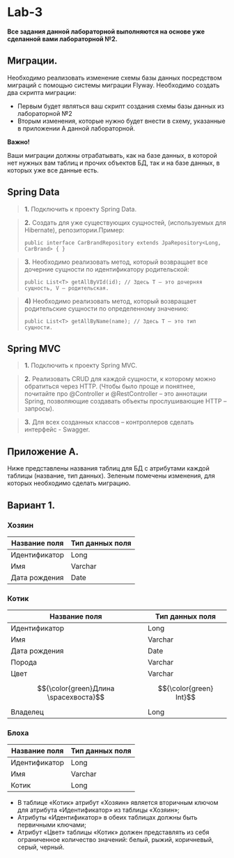  # Lab-3
 **Все задания данной лабораторной выполняются на основе уже сделанной вами лабораторной №2.**


## Миграции.
Необходимо реализовать изменение схемы базы данных посредством миграций с помощью системы миграции Flyway.
Необходимо создать два скрипта миграции: 
- Первым будет являться ваш скрипт создания схемы базы данных из лабораторной №2
- Вторым изменения, которые нужно будет внести в схему, указанные в приложении А данной лабораторной.

**Важно!**

Ваши миграции должны отрабатывать, как на базе данных, в которой нет нужных вам таблиц и прочих объектов БД, так и на базе данных, в которых уже все данные есть.

## Spring Data

> **1.** Подключить к проекту Spring Data.

> **2.** Создать для уже существующих сущностей, (используемых для Hibernate), репозитории.Пример:
> ```
> public interface CarBrandRepository extends JpaRepository<Long, CarBrand> { }
> ```

> **3.** Необходимо реализовать метод, который возвращает все дочерние сущности по идентификатору родительской:
> ```
> public List<T> getAllByVId(id); // Здесь T – это дочерняя сущность, V – родительская.
> ```

> **4)** Необходимо реализовать метод, который возвращает родительские сущности по определенному значению:
> ```
> public List<T> getAllByName(name); // Здесь T – это тип сущности.
> ``` 

## Spring MVC


> **1.** Подключить к проекту Spring MVC.

> **2.** Реализовать CRUD для каждой сущности, к которому можно обратиться через HTTP. (Чтобы было проще и понятнее, почитайте про @Controller и @RestController – это аннотации Spring, позволяющие создавать объекты прослушивающие HTTP – запросы).

> **3.** Для всех созданных классов – контроллеров сделать интерфейс - Swagger.

## Приложение А.

Ниже представлены названия таблиц для БД с атрибутами каждой таблицы (название, тип данных). Зеленым помечены изменения, для которых необходимо сделать миграцию.

## Вариант 1.

### Хозяин

| Название поля | Тип данных поля |
|---------------|-----------------|
| Идентификатор | Long            |
| Имя           | Varchar         |
| Дата рождения | Date            |


### Котик

| Название поля | Тип данных поля |
|---------------|-----------------|
| Идентификатор | Long            |
| Имя           | Varchar         |
| Дата рождения | Date            |
| Порода        | Varchar         |
| Цвет          | Varchar         |
| $${\color{green}Длина \spaceхвоста}$$  | $${\color{green} Int}$$          |
| Владелец      | Long            |


### Блоха

| Название поля | Тип данных поля |
|---------------|-----------------|
| Идентификатор | Long            |
| Имя           | Varchar         |
| Котик         | Long            |

- В таблице «Котик» атрибут «Хозяин» является вторичным ключом для атрибута «Идентификатор» из таблицы «Хозяин»;
- Атрибуты «Идентификатор» в обеих таблицах должны быть первичными ключами;
- Атрибут «Цвет» таблицы «Котик» должен представлять из себя ограниченное количество значений: белый, рыжий, коричневый, серый, черный.
